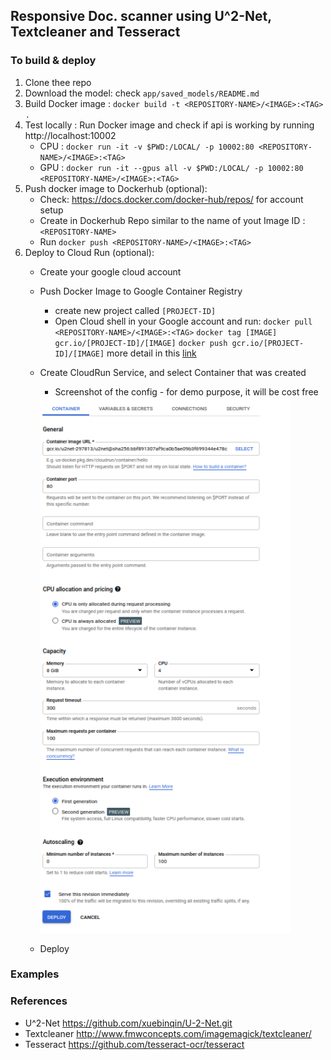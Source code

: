 ## Responsive Doc. scanner using U^2-Net, Textcleaner and Tesseract

### To build & deploy
1. Clone thee repo
2. Download the model: check `app/saved_models/README.md`
3. Build Docker image : `docker build -t <REPOSITORY-NAME>/<IMAGE>:<TAG> .`
4. Test locally : Run Docker image and check if api is working by running http://localhost:10002
    - CPU : `docker run -it -v $PWD:/LOCAL/ -p 10002:80 <REPOSITORY-NAME>/<IMAGE>:<TAG>`
    - GPU : `docker run -it --gpus all -v $PWD:/LOCAL/ -p 10002:80 <REPOSITORY-NAME>/<IMAGE>:<TAG>`
5. Push docker image to Dockerhub (optional):
    - Check: https://docs.docker.com/docker-hub/repos/ for account setup
    - Create in Dockerhub Repo similar to the name of yout Image ID : `<REPOSITORY-NAME>` 
    - Run `docker push <REPOSITORY-NAME>/<IMAGE>:<TAG>`
6. Deploy to Cloud Run (optional):
    - Create your google cloud account
    - Push Docker Image to Google Container Registry
        - create new project called `[PROJECT-ID]`
        - Open Cloud shell in your Google account and run:
        `docker pull <REPOSITORY-NAME>/<IMAGE>:<TAG>`
        `docker tag [IMAGE] gcr.io/[PROJECT-ID]/[IMAGE]`
        `docker push gcr.io/[PROJECT-ID]/[IMAGE]`
        more detail in this [link](https://support.terra.bio/hc/en-us/articles/360035638032-Publish-a-Docker-container-image-to-Google-Container-Registry-GCR-)
    - Create CloudRun Service, and select Container that was created
        - Screenshot of the config - for demo purpose, it will be cost free
        <img src="doc_imgs/GC_cloud_run.png" width=400px/>

    - Deploy

### Examples
<!-- <img src="doc_imgs/skew1.png" width=200px/> -->

### References
- U^2-Net https://github.com/xuebinqin/U-2-Net.git
- Textcleaner http://www.fmwconcepts.com/imagemagick/textcleaner/
- Tesseract https://github.com/tesseract-ocr/tesseract